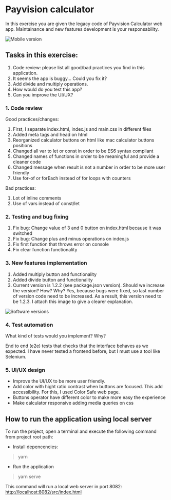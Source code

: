 # Payvision calculator

In this exercise you are given the legacy code of Payvision Calculator web app. Maintainance and new features development is your responsability.

![Mobile version](/images/mobile-version.png?raw=true "Mobile version")

## Tasks in this exercise:

1. Code review: please list all good/bad practices you find in this application.
2. It seems the app is buggy... Could you fix it?
3. Add divide and multiply operations.
4. How would do you test this app?
5. Can you improve the UI/UX?

### 1. Code review

Good practices/changes:
1. First, I separate index.html, index.js and main.css in different files
2. Added meta tags and head on html
3. Reorganized calculator buttons on html like mac calculator buttons positions
4. Changed all var to let or const in order to be ES6 syntax compliant
6. Changed names of functions in order to be meaningful and provide a cleaner code
7. Changed message when result is not a number in order to be more user friendly
8. Use for-of or forEach instead of for loops with counters

Bad practices:
1. Lot of inline comments
2. Use of vars instead of const/let

### 2. Testing and bug fixing

1. Fix bug: Change value of 3 and 0 button on index.html because it was switched
2. Fix bug: Change plus and minus operations on index.js
3. Fix first function that throws error on console
4. Fix clear function functionality


### 3. New features implementation

1. Added multiply button and functionality
2. Added divide button and functionality
3. Current version is 1.2.2 (see package.json version). Should we increase the version? How? Why?
Yes, because bugs were fixed, so last number of version code need to be increased. As a result, this version need to be 1.2.3.
I attach this image to give a clearer explanation.

![Software versions](/images/version.jpeg?raw=true "Software versions")

### 4. Test automation

What kind of tests would you implement? Why?

End to end (e2e) tests that checks that the interface behaves as we expected. I have never tested a frontend before, but I must use a tool like Selenium.


### 5. UI/UX design

- Improve the UI/UX to be more user friendly.
- Add color with hight ratio contrast when buttons are focused. This add accessibility. For this, I used Color Safe web page.
- Buttons operator have different color to make more easy the experience
- Make calculator responsive adding media queries on css

## How to run the application using local server

To run the project, open a terminal and execute the following command from project root path:

- Install depencencies:

> yarn

- Run the application

> yarn serve

This command will run a local web server in port 8082:
[http://localhost:8082/src/index.html](http://localhost:8082/src/index.html)
